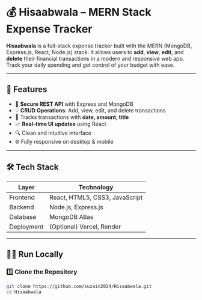 # 💰 Hisaabwala – MERN Stack Expense Tracker

**Hisaabwala** is a full-stack expense tracker built with the MERN (MongoDB, Express.js, React, Node.js) stack. It allows users to **add**, **view**, **edit**, and **delete** their financial transactions in a modern and responsive web app. Track your daily spending and get control of your budget with ease.

---


## 🚀 Features

- 🔐 **Secure REST API** with Express and MongoDB
- 💡 **CRUD Operations**: Add, view, edit, and delete transactions
- 📅 Tracks transactions with **date, amount, title**
- 📈 **Real-time UI updates** using React
- 🔍 Clean and intuitive interface
- 🌐 Fully responsive on desktop & mobile

---

## 🛠️ Tech Stack

| Layer      | Technology                         |
|------------|-------------------------------------|
| Frontend   | React, HTML5, CSS3, JavaScript      |
| Backend    | Node.js, Express.js                 |
| Database   | MongoDB Atlas                       |
| Deployment | (Optional) Vercel, Render           |

---

## 🧑‍💻 Run Locally

### 1️⃣ Clone the Repository

```bash
git clone https://github.com/suzain2024/Hisaabwala.git
cd Hisaabwala
